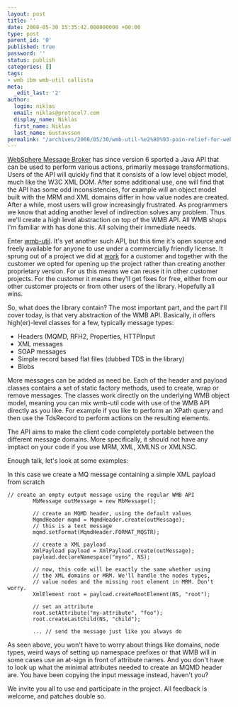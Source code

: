 ```yaml
---
layout: post
title: ''
date: 2008-05-30 15:35:42.000000000 +00:00
type: post
parent_id: '0'
published: true
password: ''
status: publish
categories: []
tags:
- wmb ibm wmb-util callista
meta:
  _edit_last: '2'
author:
  login: niklas
  email: niklas@protocol7.com
  display_name: Niklas
  first_name: Niklas
  last_name: Gustavsson
permalink: "/archives/2008/05/30/wmb-util-%e2%80%93-pain-relief-for-websphere-message-broker/"
---
```

[WebSphere Message Broker](http://en.wikipedia.org/wiki/WebSphere_Message_Broker) has since version 6 sported a Java API that can be used to perform various actions, primarily message transformations. Users of the API will quickly find that it consists of a low level object model, much like the W3C XML DOM. After some additional use, one will find that the API has some odd inconsistencies, for example will an object model built with the MRM and XML domains differ in how value nodes are created. After a while, most users will grow increasingly frustrated. As programmers we know that adding another level of indirection solves any problem. Thus we'll create a high level abstraction on top of the WMB API. All WMB shops I'm familiar with has done this. All solving their immediate needs.

Enter [wmb-util](http://wmb-util.googlecode.com). It's yet another such API, but this time it's open source and freely available for anyone to use under a commercially friendly license. It sprung out of a project we did at [work](http://callistaenterprise.se) for a customer and together with the customer we opted for opening up the project rather than creating another proprietary version. For us this means we can reuse it in other customer projects. For the customer it means they'll get fixes for free, either from our other customer projects or from other users of the library. Hopefully all wins.

So, what does the library contain? The most important part, and the part I'll cover today, is that very abstraction of the WMB API. Basically, it offers high(er)-level classes for a few, typically message types:

- Headers (MQMD, RFH2, Properties, HTTPInput
- XML messages
- SOAP messages
- Simple record based flat files (dubbed TDS in the library)
- Blobs

More messages can be added as need be. Each of the header and payload classes contains a set of static factory methods, used to create, wrap or remove messages. The classes work directly on the underlying WMB object model, meaning you can mix wmb-util code with use of the WMB API directly as you like. For example if you like to perform an XPath query and then use the TdsRecord to perform actions on the resulting elements.

The API aims to make the client code completely portable between the different message domains. More specifically, it should not have any imptact on your code if you use MRM, XML, XMLNS or XMLNSC.

Enough talk, let's look at some examples:

In this case we create a MQ message containing a simple XML payload from scratch

```
// create an empty output message using the regular WMB API
        MbMessage outMessage = new MbMessage();
        
        // create an MQMD header, using the default values
        MqmdHeader mqmd = MqmdHeader.create(outMessage);
        // this is a text message
        mqmd.setFormat(MqmdHeader.FORMAT_MQSTR);
        
        // create a XML payload
        XmlPayload payload = XmlPayload.create(outMessage);
        payload.declareNamespace("myns", NS);
        
        // now, this code will be exactly the same whether using
        // the XML domains or MRM. We'll handle the nodes types,
        // value nodes and the missing root element in MRM. Don't worry.
        XmlElement root = payload.createRootElement(NS, "root");
        
        // set an attribute
        root.setAttribute("my-attribute", "foo");
        root.createLastChild(NS, "child");
        
        ... // send the message just like you always do
```

As seen above, you won't have to worry about things like domains, node types, weird ways of setting up namespace prefixes or that WMB will in some cases use an at-sign in front of attribute names. And you don't have to look up what the minimal attributes needed to create an MQMD header are. You have been copying the input message instead, haven't you?

We invite you all to use and participate in the project. All feedback is welcome, and patches double so.

